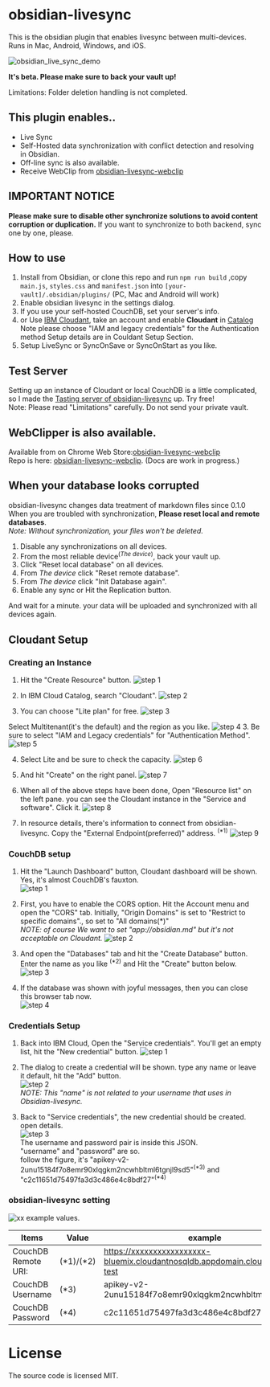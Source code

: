 # obsidian-livesync

This is the obsidian plugin that enables livesync between multi-devices.  
Runs in Mac, Android, Windows, and iOS.

<!-- <div><video controls src="https://user-images.githubusercontent.com/45774780/137352386-a274736d-a38b-4069-ac41-759c73e36a23.mp4"  muted="false"></video></div> -->

![obsidian_live_sync_demo](https://user-images.githubusercontent.com/45774780/137355323-f57a8b09-abf2-4501-836c-8cb7d2ff24a3.gif)

**It's beta. Please make sure to back your vault up!**

Limitations: Folder deletion handling is not completed.

## This plugin enables..

-   Live Sync
-   Self-Hosted data synchronization with conflict detection and resolving in Obsidian.
-   Off-line sync is also available.
-   Receive WebClip from [obsidian-livesync-webclip](https://chrome.google.com/webstore/detail/obsidian-livesync-webclip/jfpaflmpckblieefkegjncjoceapakdf)

## IMPORTANT NOTICE

**Please make sure to disable other synchronize solutions to avoid content corruption or duplication.**
If you want to synchronize to both backend, sync one by one, please.

## How to use

1. Install from Obsidian, or clone this repo and run `npm run build` ,copy `main.js`, `styles.css` and `manifest.json` into `[your-vault]/.obsidian/plugins/` (PC, Mac and Android will work)
2. Enable obsidian livesync in the settings dialog.
3. If you use your self-hosted CouchDB, set your server's info.
4. or Use [IBM Cloudant](https://www.ibm.com/cloud/cloudant), take an account and enable **Cloudant** in [Catalog](https://cloud.ibm.com/catalog#services)  
   Note please choose "IAM and legacy credentials" for the Authentication method
   Setup details are in Couldant Setup Section.
5. Setup LiveSync or SyncOnSave or SyncOnStart as you like.

## Test Server

Setting up an instance of Cloudant or local CouchDB is a little complicated, so I made the [Tasting server of obsidian-livesync](https://olstaste.vrtmrz.net/) up. Try free!  
Note: Please read "Limitations" carefully. Do not send your private vault.

## WebClipper is also available.

Available from on Chrome Web Store:[obsidian-livesync-webclip](https://chrome.google.com/webstore/detail/obsidian-livesync-webclip/jfpaflmpckblieefkegjncjoceapakdf)  
Repo is here: [obsidian-livesync-webclip](https://github.com/vrtmrz/obsidian-livesync-webclip). (Docs are work in progress.)

## When your database looks corrupted

obsidian-livesync changes data treatment of markdown files since 0.1.0  
When you are troubled with synchronization, **Please reset local and remote databases**.  
_Note: Without synchronization, your files won't be deleted._

1.  Disable any synchronizations on all devices.
2.  From the most reliable device<sup>(_The device_)</sup>, back your vault up.
3.  Click "Reset local database" on all devices.
4.  From _The device_ click "Reset remote database".
5.  From _The device_ click "Init Database again".
6.  Enable any sync or Hit the Replication button.

And wait for a minute. your data will be uploaded and synchronized with all devices again.

## Cloudant Setup

### Creating an Instance

1. Hit the "Create Resource" button.
   ![step 1](./instruction_images/cloudant_1.png)

1. In IBM Cloud Catalog, search "Cloudant".
   ![step 2](instruction_images/cloudant_2.png)

1. You can choose "Lite plan" for free.
   ![step 3](instruction_images/cloudant_3.png)

Select Multitenant(it's the default) and the region as you like.
![step 4](instruction_images/cloudant_4.png) 3. Be sure to select "IAM and Legacy credentials" for "Authentication Method".
![step 5](instruction_images/cloudant_5.png)

4. Select Lite and be sure to check the capacity.
   ![step 6](instruction_images/cloudant_6.png)

5. And hit "Create" on the right panel.
   ![step 7](instruction_images/cloudant_7.png)

6. When all of the above steps have been done, Open "Resource list" on the left pane. you can see the Cloudant instance in the "Service and software". Click it.
   ![step 8](instruction_images/cloudant_8.png)

7. In resource details, there's information to connect from obsidian-livesync.
   Copy the "External Endpoint(preferred)" address. <sup>(\*1)</sup>
   ![step 9](instruction_images/cloudant_9.png)

### CouchDB setup

1.  Hit the "Launch Dashboard" button, Cloudant dashboard will be shown.
    Yes, it's almost CouchDB's fauxton.  
    ![step 1](instruction_images/couchdb_1.png)

1.  First, you have to enable the CORS option.
    Hit the Account menu and open the "CORS" tab.
    Initially, "Origin Domains" is set to "Restrict to specific domains"., so set to "All domains(\*)"  
    _NOTE: of course We want to set "app://obsidian.md" but it's not acceptable on Cloudant._
    ![step 2](instruction_images/couchdb_2.png)

1.  And open the "Databases" tab and hit the "Create Database" button.
    Enter the name as you like <sup>(\*2)</sup> and Hit the "Create" button below.  
    ![step 3](instruction_images/couchdb_3.png)

1.  If the database was shown with joyful messages, then you can close this browser tab now.  
    ![step 4](instruction_images/couchdb_4.png)

### Credentials Setup

1.  Back into IBM Cloud, Open the "Service credentials". You'll get an empty list, hit the "New credential" button.
    ![step 1](instruction_images/credentials_1.png)

1.  The dialog to create a credential will be shown.
    type any name or leave it default, hit the "Add" button.  
    ![step 2](instruction_images/credentials_2.png)  
    _NOTE: This "name" is not related to your username that uses in Obsidian-livesync._

1.  Back to "Service credentials", the new credential should be created.  
    open details.  
    ![step 3](instruction_images/credentials_3.png)  
    The username and password pair is inside this JSON.  
    "username" and "password" are so.  
    follow the figure, it's
    "apikey-v2-2unu15184f7o8emr90xlqgkm2ncwhbltml6tgnjl9sd5"<sup>(\*3)</sup> and "c2c11651d75497fa3d3c486e4c8bdf27"<sup>(\*4)</sup>

### obsidian-livesync setting

![xx](instruction_images/obsidian_sync_1.png)
example values.

| Items               | Value       | example                                                                     |
| ------------------- | ----------- | --------------------------------------------------------------------------- |
| CouchDB Remote URI: | (\*1)/(\*2) | https://xxxxxxxxxxxxxxxxx-bluemix.cloudantnosqldb.appdomain.cloud/sync-test |
| CouchDB Username    | (\*3)       | apikey-v2-2unu15184f7o8emr90xlqgkm2ncwhbltml6tgnjl9sd5                      |
| CouchDB Password    | (\*4)       | c2c11651d75497fa3d3c486e4c8bdf27                                            |

# License

The source code is licensed MIT.
